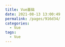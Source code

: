 ```yaml
---
title: Vue基础
date: 2021-08-13 13:00:49
permalink: /pages/916d34/
categories:
  - Vue
tags:
  - Vue
---
```


